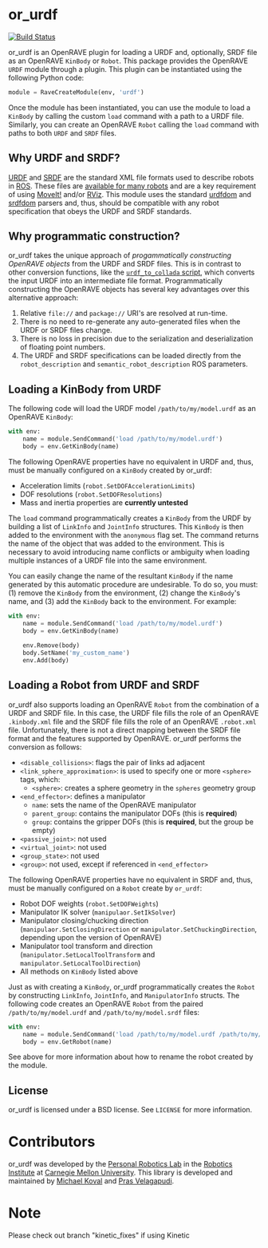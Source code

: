 # or_urdf

[![Build Status](https://travis-ci.org/personalrobotics/or_urdf.svg?branch=master)](https://travis-ci.org/personalrobotics/or_urdf)

or_urdf is an OpenRAVE plugin for loading a URDF and, optionally, SRDF file as
an OpenRAVE `KinBody` or `Robot`. This package provides the OpenRAVE `URDF`
module through a plugin. This plugin can be instantiated using the following
Python code:

```python
module = RaveCreateModule(env, 'urdf')
```

Once the module has been instantiated, you can use the module to load a
`KinBody` by calling the custom `load` command with a path to a URDF file.
Similarly, you can create an OpenRAVE `Robot` calling the `load` command with
paths to both `URDF` and `SRDF` files.


## Why URDF and SRDF?

[URDF](http://wiki.ros.org/urdf) and [SRDF](http://wiki.ros.org/srdf) are the
standard XML file formats used to describe robots in [ROS](http://www.ros.org).
These files are [available for many robots](http://wiki.ros.org/urdf/Examples)
and are a key requirement of using
[MoveIt!](http://moveit.ros.org) and/or [RViz](http://wiki.ros.org/rviz). This
module uses the standard [urdfdom](https://github.com/ros/urdfdom) and
[srdfdom](https://github.com/ros-planning/srdfdom) parsers and, thus, should be
compatible with any robot specification that obeys the URDF and SRDF standards.


## Why programmatic construction?

or_urdf takes the unique approach of *progammatically constructing OpenRAVE
objects* from the URDF and SRDF files. This is in contrast to other conversion
functions, like the [`urdf_to_collada`
script](http://wiki.ros.org/collada_urdf), which converts the input URDF into
an intermediate file format. Programmatically constructing the OpenRAVE objects
has several key advantages over this alternative approach:

1. Relative `file://` and `package://` URI's are resolved at run-time.
2. There is no need to re-generate any auto-generated files when the URDF or
   SRDF files change.
3. There is no loss in precision due to the serialization and deserialization
   of floating point numbers.
4. The URDF and SRDF specifications can be loaded directly from the
   `robot_description` and `semantic_robot_description` ROS parameters.


## Loading a KinBody from URDF

The following code will load the URDF model `/path/to/my/model.urdf` as an
OpenRAVE `KinBody`:

```python
with env:
    name = module.SendCommand('load /path/to/my/model.urdf')
    body = env.GetKinBody(name)
```

The following OpenRAVE properties have no equivalent in URDF and, thus, must be
manually configured on a `KinBody` created by or_urdf:

- Acceleration limits (`robot.SetDOFAccelerationLimits`)
- DOF resolutions (`robot.SetDOFResolutions`)
- Mass and inertia properties are **currently untested**

The `load` command programmatically creates a `KinBody` from the URDF by
building a list of `LinkInfo` and `JointInfo` structures. This `KinBody` is
then added to the environment with the `anonymous` flag set. The command
returns the name of the object that was added to the environment. This is
necessary to avoid introducing name conflicts or ambiguity when loading
multiple instances of a URDF file into the same environment.

You can easily change the name of the resultant `KinBody` if the name generated
by this automatic procedure are undesirable. To do so, you must: (1) remove the
`KinBody` from the environment, (2) change the `KinBody`'s name, and (3) add
the `KinBody` back to the environment. For example:

```python
with env:
    name = module.SendCommand('load /path/to/my/model.urdf')
    body = env.GetKinBody(name)
    
    env.Remove(body)
    body.SetName('my_custom_name')
    env.Add(body)
```


## Loading a Robot from URDF and SRDF

or_urdf also supports loading an OpenRAVE `Robot` from the combination of a
URDF and SRDF file. In this case, the URDF file fills the role of an OpenRAVE
`.kinbody.xml` file and the SRDF file fills the role of an OpenRAVE
`.robot.xml` file. Unfortunately, there is not a direct mapping between the
SRDF file format and the features supported by OpenRAVE. or_urdf performs the
conversion as follows:

- `<disable_collisions>`: flags the pair of links ad adjacent
- `<link_sphere_approximation>`: is used to specify one or more `<sphere>` tags, which:
    - `<sphere>`: creates a sphere geometry in the `spheres` geometry group
- `<end_effector>`: defines a manipulator
    - `name`: sets the name of the OpenRAVE manipulator
    - `parent_group`: contains the manipulator DOFs (this is **required**)
    - `group`: contains the gripper DOFs (this is **required**, but the group be empty)
- `<passive_joint>`: not used
- `<virtual_joint>`: not used
- `<group_state>`: not used
- `<group>`: not used, except if referenced in `<end_effector>`

The following OpenRAVE properties have no equivalent in SRDF and, thus, must be
manually configured on a `Robot` create by `or_urdf`:

- Robot DOF weights (`robot.SetDOFWeights`)
- Manipulator IK solver (`manipulaor.SetIkSolver`)
- Manipulator closing/chucking direction (`manipulaor.SetClosingDirection` or
  `manipulator.SetChuckingDirection`, depending upon the version of OpenRAVE)
- Manipulator tool transform and direction (`manipulator.SetLocalToolTransform`
  and `manipulator.SetLocalToolDirection`)
- All methods on `KinBody` listed above

Just as with creating a `KinBody`, or_urdf programmatically creates the `Robot`
by constructing `LinkInfo`, `JointInfo`, and `ManipulatorInfo` structs. The
following code creates an OpenRAVE `Robot` from the paired
`/path/to/my/model.urdf` and `/path/to/my/model.srdf` files:

```python
with env:
    name = module.SendCommand('load /path/to/my/model.urdf /path/to/my/model.srdf')
    body = env.GetRobot(name)
```

See above for more information about how to rename the robot created by the
module.


## License

or_urdf is licensed under a BSD license. See `LICENSE` for more information.


# Contributors

or_urdf was developed by the
[Personal Robotics Lab](https://personalrobotics.ri.cmu.edu) in the
[Robotics Institute](https://www.ri.cmu.edu) at
[Carnegie Mellon University](http://www.cmu.edu). This library is developed and
maintained by
[Michael Koval](https://github.com/mkoval) and
[Pras Velagapudi](https://github.com/psigen).


# Note 
Please check out branch "kinetic_fixes" if using Kinetic

